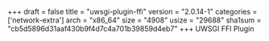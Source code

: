 +++
draft = false
title = "uwsgi-plugin-ffi"
version = "2.0.14-1"
categories = ['network-extra']
arch = "x86_64"
size = "4908"
usize = "29688"
sha1sum = "cb5d5896d31aaf430b9f4d7c4a701b39859d4eb7"
+++
UWSGI FFI Plugin